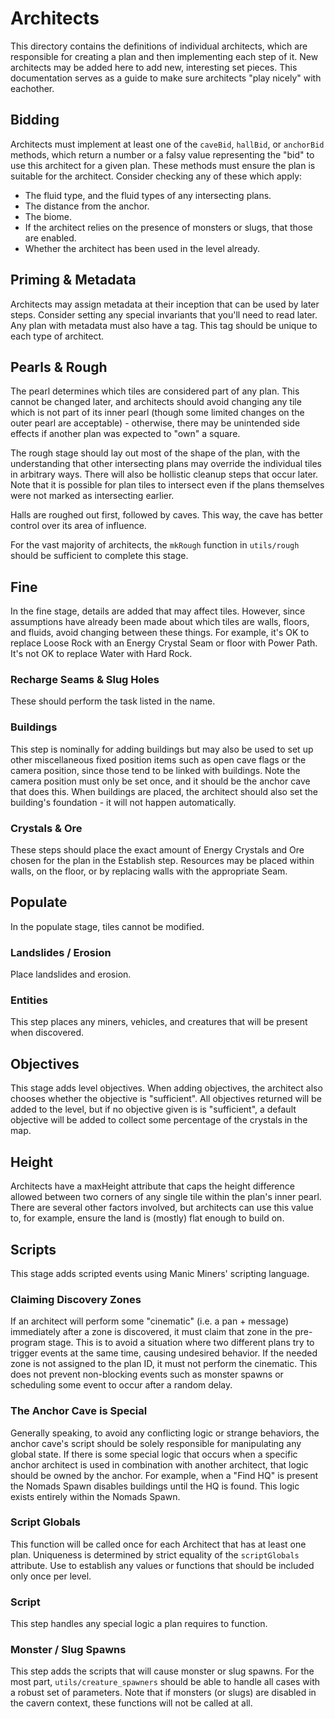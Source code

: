 # Architects

This directory contains the definitions of individual architects, which are responsible for creating a plan and then implementing each step of it. New architects may be added here to add new, interesting set pieces. This documentation serves as a guide to make sure architects "play nicely" with eachother.

## Bidding

Architects must implement at least one of the `caveBid`, `hallBid`, or `anchorBid` methods, which return a number or a falsy value representing the "bid" to use this architect for a given plan. These methods must ensure the plan is suitable for the architect. Consider checking any of these which apply:

- The fluid type, and the fluid types of any intersecting plans.
- The distance from the anchor.
- The biome.
- If the architect relies on the presence of monsters or slugs, that those are enabled.
- Whether the architect has been used in the level already.

## Priming & Metadata

Architects may assign metadata at their inception that can be used by later steps. Consider setting any special invariants that you'll need to read later. Any plan with metadata must also have a tag. This tag should be unique to each type of architect.

## Pearls & Rough

The pearl determines which tiles are considered part of any plan. This cannot be changed later, and architects should avoid changing any tile which is not part of its inner pearl (though some limited changes on the outer pearl are acceptable) - otherwise, there may be unintended side effects if another plan was expected to "own" a square.

The rough stage should lay out most of the shape of the plan, with the understanding that other intersecting plans may override the individual tiles in arbitrary ways. There will also be hollistic cleanup steps that occur later. Note that it is possible for plan tiles to intersect even if the plans themselves were not marked as intersecting earlier.

Halls are roughed out first, followed by caves. This way, the cave has better control over its area of influence.

For the vast majority of architects, the `mkRough` function in `utils/rough` should be sufficient to complete this stage.

## Fine

In the fine stage, details are added that may affect tiles. However, since assumptions have already been made about which tiles are walls, floors, and fluids, avoid changing between these things. For example, it's OK to replace Loose Rock with an Energy Crystal Seam or floor with Power Path. It's not OK to replace Water with Hard Rock.

### Recharge Seams & Slug Holes

These should perform the task listed in the name.

### Buildings

This step is nominally for adding buildings but may also be used to set up other miscellaneous fixed position items such as open cave flags or the camera position, since those tend to be linked with buildings. Note the camera position must only be set once, and it should be the anchor cave that does this. When buildings are placed, the architect should also set the building's foundation - it will not happen automatically.

### Crystals & Ore

These steps should place the exact amount of Energy Crystals and Ore chosen for the plan in the Establish step. Resources may be placed within walls, on the floor, or by replacing walls with the appropriate Seam.

## Populate

In the populate stage, tiles cannot be modified.

### Landslides / Erosion

Place landslides and erosion.

### Entities

This step places any miners, vehicles, and creatures that will be present when discovered.

## Objectives

This stage adds level objectives. When adding objectives, the architect also chooses whether the objective is "sufficient". All objectives returned will be added to the level, but if no objective given is is "sufficient", a default objective will be added to collect some percentage of the crystals in the map.

## Height

Architects have a maxHeight attribute that caps the height difference allowed between two corners of any single tile within the plan's inner pearl. There are several other factors involved, but architects can use this value to, for example, ensure the land is (mostly) flat enough to build on.

## Scripts

This stage adds scripted events using Manic Miners' scripting language.

### Claiming Discovery Zones

If an architect will perform some "cinematic" (i.e. a pan + message) immediately after a zone is discovered, it must claim that zone in the pre-program stage. This is to avoid a situation where two different plans try to trigger events at the same time, causing undesired behavior. If the needed zone is not assigned to the plan ID, it must not perform the cinematic. This does not prevent non-blocking events such as monster spawns or scheduling some event to occur after a random delay.

### The Anchor Cave is Special

Generally speaking, to avoid any conflicting logic or strange behaviors, the anchor cave's script should be solely responsible for manipulating any global state. If there is some special logic that occurs when a specific anchor architect is used in combination with another architect, that logic should be owned by the anchor. For example, when a "Find HQ" is present the Nomads Spawn disables buildings until the HQ is found. This logic exists entirely within the Nomads Spawn.

### Script Globals

This function will be called once for each Architect that has at least one plan. Uniqueness is determined by strict equality of the `scriptGlobals` attribute. Use to establish any values or functions that should be included only once per level.

### Script

This step handles any special logic a plan requires to function.

### Monster / Slug Spawns

This step adds the scripts that will cause monster or slug spawns. For the most part, `utils/creature_spawners` should be able to handle all cases with a robust set of parameters. Note that if monsters (or slugs) are disabled in the cavern context, these functions will not be called at all.
